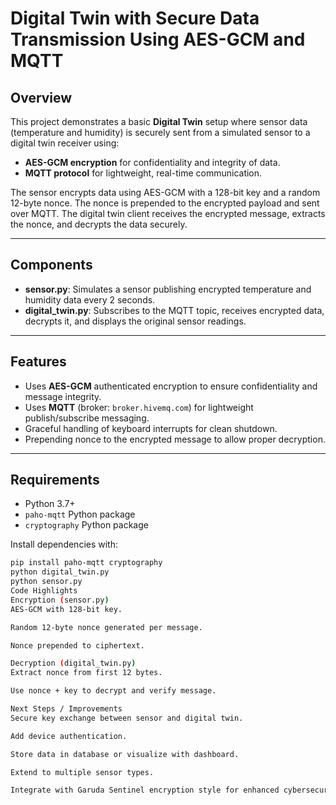 # Digital Twin with Secure Data Transmission Using AES-GCM and MQTT

## Overview

This project demonstrates a basic **Digital Twin** setup where sensor data (temperature and humidity) is securely sent from a simulated sensor to a digital twin receiver using:

- **AES-GCM encryption** for confidentiality and integrity of data.
- **MQTT protocol** for lightweight, real-time communication.

The sensor encrypts data using AES-GCM with a 128-bit key and a random 12-byte nonce. The nonce is prepended to the encrypted payload and sent over MQTT. The digital twin client receives the encrypted message, extracts the nonce, and decrypts the data securely.

---

## Components

- **sensor.py**: Simulates a sensor publishing encrypted temperature and humidity data every 2 seconds.
- **digital_twin.py**: Subscribes to the MQTT topic, receives encrypted data, decrypts it, and displays the original sensor readings.

---

## Features

- Uses **AES-GCM** authenticated encryption to ensure confidentiality and message integrity.
- Uses **MQTT** (broker: `broker.hivemq.com`) for lightweight publish/subscribe messaging.
- Graceful handling of keyboard interrupts for clean shutdown.
- Prepending nonce to the encrypted message to allow proper decryption.

---

## Requirements

- Python 3.7+
- `paho-mqtt` Python package
- `cryptography` Python package

Install dependencies with:

```bash
pip install paho-mqtt cryptography
python digital_twin.py
python sensor.py
Code Highlights
Encryption (sensor.py)
AES-GCM with 128-bit key.

Random 12-byte nonce generated per message.

Nonce prepended to ciphertext.

Decryption (digital_twin.py)
Extract nonce from first 12 bytes.

Use nonce + key to decrypt and verify message.

Next Steps / Improvements
Secure key exchange between sensor and digital twin.

Add device authentication.

Store data in database or visualize with dashboard.

Extend to multiple sensor types.

Integrate with Garuda Sentinel encryption style for enhanced cybersecurity.


